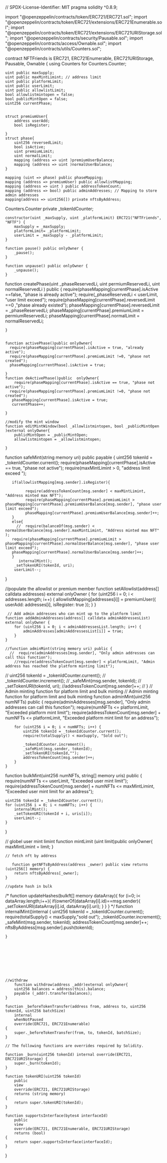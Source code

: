    

// SPDX-License-Identifier: MIT
pragma solidity ^0.8.9;

import "@openzeppelin/contracts/token/ERC721/ERC721.sol";
import "@openzeppelin/contracts/token/ERC721/extensions/ERC721Enumerable.sol";
import "@openzeppelin/contracts/token/ERC721/extensions/ERC721URIStorage.sol";
import "@openzeppelin/contracts/security/Pausable.sol";
import "@openzeppelin/contracts/access/Ownable.sol";
import "@openzeppelin/contracts/utils/Counters.sol";

contract NFTFriends is ERC721, ERC721Enumerable, ERC721URIStorage, Pausable, Ownable {
    using Counters for Counters.Counter;
  
    uint public maxSupply; 
    uint public maxMintLimint; // address limit
    uint public platformLimit;
    uint public userLimit;
    uint public allowlistLimit;
    bool allowlistmintopen = false;
    bool publicMintOpen = false;
    uint256 currentPhase;


    struct premiumUser{
        address userAdd;
        bool isRegister;
        
    }
    struct phase{
        uint256 reversedLimit;
        bool isActive;
        uint premiumLimit;
        uint normalLimit;
        mapping (address => uint )premiumUserBalance;
        mapping (address => uint )normalUserBalance;
    }

    mapping (uint => phase) public phaseMapping;
    mapping (address => premiumUser) public allowlistMapping;
    mapping (address => uint ) public addressTokenCount;
    mapping (address => bool) public adminAddresses; // Mapping to store admin addresses
    mapping(address => uint256[]) private nftsByAddress;



 Counters.Counter private _tokenIdCounter;
    
    constructor(uint _maxSupply, uint _platformLimit) ERC721("NFTFriends", "NFTF") {
        maxSupply = _maxSupply;
        platformLimit= _platformLimit;
        userLimit = _maxSupply - _platformLimit;
    }
    
    function pause() public onlyOwner {
        _pause();
    }

    function unpause() public onlyOwner {
        _unpause();
    }

function createPhase(uint _phaseReservedLi, uint permiumReservedLi, uint normalReservedLi ) public {
    require(phaseMapping[currentPhase].isActive ==false, "phase is already active");
    require(_phaseReservedLi < userLimit, "user limit exceed");
    require(phaseMapping[currentPhase].reversedLimit ==0 ,"phase already existed");
    phaseMapping[currentPhase].reversedLimit = _phaseReservedLi; 
    phaseMapping[currentPhase].premiumLimit = permiumReservedLi;
    phaseMapping[currentPhase].normalLimit = normalReservedLi; 

    }


    function activePhase()public onlyOwner{
      require(phaseMapping[currentPhase].isActive = true, "already active");
      require(phaseMapping[currentPhase].premiumLimit !=0, "phase not created");
      phaseMapping[currentPhase].isActive = true;
    
    }
    function deActivePhase()public  onlyOwner{
        require(phaseMapping[currentPhase].isActive == true, "phase not active");
      require(phaseMapping[currentPhase].premiumLimit !=0, "phase not created");
       phaseMapping[currentPhase].isActive = true;
       currentPhase++;
       
    }

    //modify the mint window
    function editMintWindow(bool _allowlistmintopen, bool _publicMintOpen )external onlyOwner{
        publicMintOpen = _publicMintOpen;
        allowlistmintopen = _allowlistmintopen;

    }



   function safeMint(string memory uri) public payable {
       uint256 tokenId = _tokenIdCounter.current();
       require(phaseMapping[currentPhase].isActive == true, "phase not active");
       require(maxMintLimint > 0, "address limit exceed ");
       
       if(allowlistMapping[msg.sender].isRegister){

             require(addressTokenCount[msg.sender] < maxMintLimint, "Address minted max NFT");
             require(phaseMapping[currentPhase].premiumLimit > phaseMapping[currentPhase].premiumUserBalance[msg.sender], "phase user limit exceed");
             phaseMapping[currentPhase].premiumUserBalance[msg.sender]++;
       }
       else{
         //  require(balanceOf(msg.sender) < normalUserBalance[msg.sender].maxMintLimint, "Address minted max NFT" );
       require(phaseMapping[currentPhase].premiumLimit > phaseMapping[currentPhase].normalUserBalance[msg.sender], "phase user limit exceed");
       phaseMapping[currentPhase].normalUserBalance[msg.sender]++;
       }
          internalMint();
        _setTokenURI(tokenId, uri);
        userLimit--;

   
   
   }
    






  
 //populate the allowlist or premium member
   function setAllowlist(address[] calldata addresses) external onlyOwner {
    for (uint256 i = 0; i < addresses.length; i++) {
         allowlistMapping[addresses[i]] = premiumUser({
            userAdd: addresses[i],
            isRegister: true
        });
    }
}

    
  







     // Add admin addresses who can mint up to the platform limit
    function addAdminAddresses(address[] calldata adminAddressesList) external onlyOwner {
        for (uint256 i = 0; i < adminAddressesList.length; i++) {
            adminAddresses[adminAddressesList[i]] = true;
        }
    }

    //function adminMint(string memory uri) public {
      //  require(adminAddresses[msg.sender], "Only admin addresses can call this function");
        //require(addressTokenCount[msg.sender] < platformLimit, "Admin address has reached the platform minting limit");

//        uint256 tokenId = _tokenIdCounter.current();
  //      _tokenIdCounter.increment();
    //    _safeMint(msg.sender, tokenId);
      //  _setTokenURI(tokenId, uri);
        //addressTokenCount[msg.sender]++;
   // }
    // Admin minting function for platform limit and bulk minting    // Admin minting function for platform limit and bulk minting
    function adminMint(uint256 numNFTs) public {
        require(adminAddresses[msg.sender], "Only admin addresses can call this function");
        require(numNFTs <= platformLimit, "Exceeded platform mint limit");
        require(addressTokenCount[msg.sender] + numNFTs <= platformLimit, "Exceeded platform mint limit for an address");

        for (uint256 i = 0; i < numNFTs; i++) {
            uint256 tokenId = _tokenIdCounter.current();
            require(totalSupply() < maxSupply, "Sold out");

            _tokenIdCounter.increment();
            _safeMint(msg.sender, tokenId);
            _setTokenURI(tokenId,"");
            addressTokenCount[msg.sender]++;
        }
    }

   function bulkMint(uint256 numNFTs, string[] memory uris) public {
    require(numNFTs <= userLimit, "Exceeded user mint limit");
    require(addressTokenCount[msg.sender] + numNFTs <= maxMintLimint, "Exceeded user mint limit for an address");

    uint256 tokenId = _tokenIdCounter.current();
    for (uint256 i = 0; i < numNFTs; i++) {
        internalMint();
        _setTokenURI(tokenId + i, uris[i]);
        userLimit--;
    }
}






  // globel user mint limint
    function mintLimit (uint limit)public onlyOwner{
         maxMintLimint = limit;
    }

    // fetch nft by address 

       function getNFTsByAddress(address _owner) public view returns (uint256[] memory) {
        return nftsByAddress[_owner];
    }

    //update hash in bulk
  /*  function updateHashes(bulkft[] memory dataArray){
        for (i=0; i< dataArray.length;i++){
            if(ownerOf(dataArray[i].id)==msg.sender){
                _setTokenURI(dataArray[i].id, dataArray[i].uri);
            }
        }
    }
*/
      function internalMint()internal {
        uint256 tokenId = _tokenIdCounter.current();
         require(totalSupply() < maxSupply,"sold out");
        _tokenIdCounter.increment();
        _safeMint(msg.sender, tokenId);
        addressTokenCount[msg.sender]++;
         nftsByAddress[msg.sender].push(tokenId);
        
    }
   
    







    //withdraw
        function withdrow(address _addr)external onlyOwner{
        uint256 balances = address(this).balance;
        payable (_addr).transfer(balances);
    }

    function _beforeTokenTransfer(address from, address to, uint256 tokenId, uint256 batchSize)
        internal
        whenNotPaused
        override(ERC721, ERC721Enumerable)
    {
        super._beforeTokenTransfer(from, to, tokenId, batchSize);
    }

    // The following functions are overrides required by Solidity.

    function _burn(uint256 tokenId) internal override(ERC721, ERC721URIStorage) {
        super._burn(tokenId);
    }

    function tokenURI(uint256 tokenId)
        public
        view
        override(ERC721, ERC721URIStorage)
        returns (string memory)
    {
        return super.tokenURI(tokenId);
    }

    function supportsInterface(bytes4 interfaceId)
        public
        view
        override(ERC721, ERC721Enumerable, ERC721URIStorage)
        returns (bool)
    {
        return super.supportsInterface(interfaceId);
    }
}
